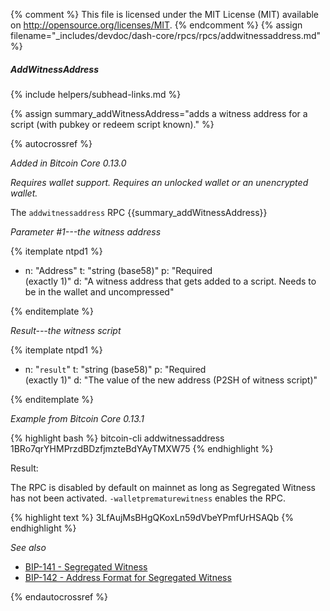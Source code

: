 {% comment %}
This file is licensed under the MIT License (MIT) available on
http://opensource.org/licenses/MIT.
{% endcomment %}
{% assign filename="_includes/devdoc/dash-core/rpcs/rpcs/addwitnessaddress.md" %}

##### AddWitnessAddress
{% include helpers/subhead-links.md %}

{% assign summary_addWitnessAddress="adds a witness address for a script (with pubkey or redeem script known)." %}

{% autocrossref %}

*Added in Bitcoin Core 0.13.0*

*Requires wallet support. Requires an unlocked wallet or an unencrypted wallet.*

The `addwitnessaddress` RPC {{summary_addWitnessAddress}}

*Parameter #1---the witness address*

{% itemplate ntpd1 %}
- n: "Address"
  t: "string (base58)"
  p: "Required<br>(exactly 1)"
  d: "A witness address that gets added to a script.  Needs to be in the wallet and uncompressed"

{% enditemplate %}

*Result---the witness script*

{% itemplate ntpd1 %}
- n: "`result`"
  t: "string (base58)"
  p: "Required<br>(exactly 1)"
  d: "The value of the new address (P2SH of witness script)"

{% enditemplate %}

*Example from Bitcoin Core 0.13.1*

{% highlight bash %}
bitcoin-cli addwitnessaddress 1BRo7qrYHMPrzdBDzfjmzteBdYAyTMXW75
{% endhighlight %}

Result:

The RPC is disabled by default on mainnet as long as Segregated Witness has not been activated.
`-walletprematurewitness` enables the RPC.

{% highlight text %}
3LfAujMsBHgQKoxLn59dVbeYPmfUrHSAQb
{% endhighlight %}

*See also*

* [BIP-141 - Segregated Witness](https://github.com/bitcoin/bips/blob/master/bip-0141.mediawiki)
* [BIP-142 - Address Format for Segregated Witness](https://github.com/bitcoin/bips/blob/master/bip-0142.mediawiki)

{% endautocrossref %}
